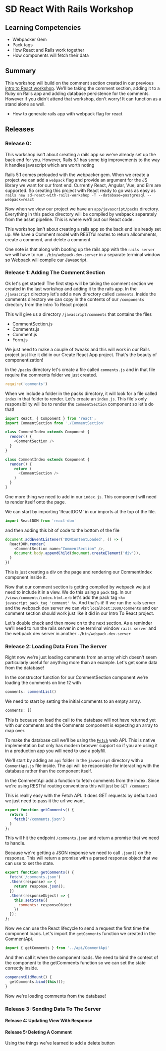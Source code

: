 # SD React With Rails Workshop

## Learning Competencies

* Webpacker Gem
* Pack tags
* How React and Rails work together
* How components will fetch their data 

## Summary
This workshop will build on the comment section created in our previous [intro to React workshop](https://github.com/Devbootcamp/sd-intro-to-react-workshop). We'll be taking the comment section, adding it to a Ruby on Rails app and adding database persistence for the comments. However if you didn't attend that workshop, don't worry! It can function as a stand alone as well. 
- How to generate rails app with webpack flag for react

## Releases

### Release 0:
This workshop isn't about creating a rails app so we've already set up the back end for you. However, Rails 5.1 has some big improvements to the way it handles javascript which are worth noting

Rails 5.1 comes preloaded with the webpacker gem. When we create a project we can add a `webpack` flag and provide an argument for the JS library we want for our front end. Currently React, Angular, Vue, and Elm are supported. So creating this project with React ready to go was as easy as `rails new sd-react-with-rails-workshop -T --database=postgresql --webpack=react`

Now when we view our project we have an `app/javascript/packs` directory. Everything in this packs directory will be compiled by webpack separately from the asset pipeline. This is where we'll put our React code. 

This workshop isn't about creating a rails app so the back end is already set up. We have a Comment model with RESTful routes to return allcomments, create a comment, and delete a comment. 

One note is that along with booting up the rails app with the `rails server` we will have to run `./bin/webpack-dev-server` in a separate terminal window so Webpack will compile our Javascript.

### Release 1: Adding The Comment Section
Ok let's get started! The first step will be taking the comment section we created in the last workshop and adding it to the rails app. In the `/javascript` directory let's add a new directory called `comments`. Inside the comments directory we can copy in the contents of our `/components` directory from the Intro To React project. 

This will give us a directory `/javascript/comments` that contains the files 
- CommentSection.js
- Comments.js
- Comment.js
- Form.js

We just need to make a couple of tweaks and this will work in our Rails project just like it did in our Create React App project. That's the beauty of componentization!

In the `/packs` directory let's create a file called `comments.js` and in that file require the comments folder we just created.
``` JavaScript
require('comments')
```
When we include a folder in the packs directory, it will look for a file called `index` in that folder to render. Let's create an `index.js`. This file's only responsibility will be to render the `CommentSection` component so let's do that!

``` JavaScript
import React, { Component } from 'react';
import CommentSection from './CommentSection'

class CommentIndex extends Component {
  render() {
    <CommentSection />
  }
}

class CommentIndex extends Component {
  render() {
    return (
      <CommentSection />  
    )
  }
}
```

One more thing we need to add in our `index.js`. This component will need to render itself onto the page. 

We can start by importing 'ReactDOM' in our imports at the top of the file.
``` JavaScript
import ReactDOM from 'react-dom'
```
and then adding this bit of code to the bottom of the file
``` JavaScript
document.addEventListener('DOMContentLoaded', () => {
  ReactDOM.render(
    <CommentSection name="CommentSection" />,
    document.body.appendChild(document.createElement('div')),
  )
})
```
This is just creating a div on the page and rendering our CommentIndex component inside it.

Now that our comment section is getting compiled by webpack we just need to include it in a view. We do this using a `pack` tag. In our `/views/comments/index.html.erb` let's add the pack tag `<%= javascript_pack_tag 'comment' %>`. And that's it! If we run the rails server and the webpack dev server we can visit `localhost:3000/comments` and our comment section should work just like it did in our Intro To React project. 

Let's double check and then move on to the next section. As a reminder we'll need to run the rails server in one terminal window `rails server` and the webpack dev server in another `./bin/webpack-dev-server`

### Release 2: Loading Data From The Server
Right now we're just loading comments from an array which doesn't seem particularly useful for anything more than an example. Let's get some data from the database!

In the constructor function for our CommentSection component we're loading the comments on line 12 with 
``` JavaScript
comments: commentList() 
```
We need to start by setting the initial comments to an empty array. 
``` JavaScript
comments: []
```
This is because on load the call to the database will not have returned yet with our comments and the Comments component is expecting an array to map over.

To make the database call we'll be using the [`Fetch`](https://developer.mozilla.org/en-US/docs/Web/API/Fetch_API) web API. This is native implementation but only has modern broswer support so if you are using it in a production app you will need to use a polyfill.

We'll start by adding an `api` folder in the `javascript` directory with a `CommentApi.js` file inside. The api will be responsible for interacting with the database rather than the component itself.

In the CommentApi add a function to fetch comments from the index. Since we're using RESTful routing conventions this will just be `GET /comments`

This is reallly easy with the Fetch API. It does GET requests by default and we just need to pass it the url we want. 
``` JavaScript
export function getComments() {
  return (
    fetch('/comments.json')
  )
};
```
This will hit the endpoint `/comments.json` and return a promise that we need to handle.

Because we're getting a JSON response we need to call `.json()` on the response. This will return a promise with a parsed response object that we can use to set the state.

``` JavaScript
export function getComments() {
  fetch('/comments.json')
  .then((response) => {
    return response.json();
  }) 
  .then((responseObject) => {
    this.setState({
      comments: responseObject
    }) 
  });
};
```
Now we can use the React lifecycle to send a request the first time the component loads. Let's import the `getComments` function we created in the CommentApi.

``` JavaScript
import { getComments } from '../api/CommentApi'
```
And then call it when the component loads. We need to bind the context of the component to the getComments function so we can set the state correctly inside.

``` JavaScript
componentDidMount() {
  getComments.bind(this)();
}
```

Now we're loading comments from the database!
### Release 3: Sending Data To The Server

#### Release 4: Updating View With Response

#### Release 5: Deleting A Comment
Using the things we've learned to add a delete button
